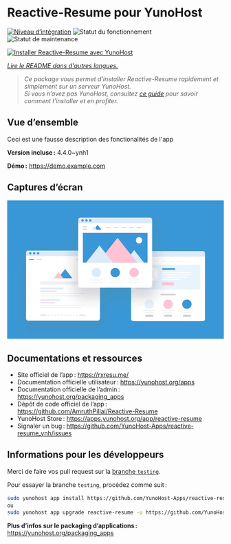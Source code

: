 <!--
Nota bene : ce README est automatiquement généré par <https://github.com/YunoHost/apps/tree/master/tools/readme_generator>
Il NE doit PAS être modifié à la main.
-->

# Reactive-Resume pour YunoHost

[![Niveau d’intégration](https://apps.yunohost.org/badge/integration/reactive-resume)](https://ci-apps.yunohost.org/ci/apps/reactive-resume/)
![Statut du fonctionnement](https://apps.yunohost.org/badge/state/reactive-resume)
![Statut de maintenance](https://apps.yunohost.org/badge/maintained/reactive-resume)

[![Installer Reactive-Resume avec YunoHost](https://install-app.yunohost.org/install-with-yunohost.svg)](https://install-app.yunohost.org/?app=reactive-resume)

*[Lire le README dans d'autres langues.](./ALL_README.md)*

> *Ce package vous permet d’installer Reactive-Resume rapidement et simplement sur un serveur YunoHost.*  
> *Si vous n’avez pas YunoHost, consultez [ce guide](https://yunohost.org/install) pour savoir comment l’installer et en profiter.*

## Vue d’ensemble

Ceci est une fausse description des fonctionalités de l'app


**Version incluse :** 4.4.0~ynh1

**Démo :** <https://demo.example.com>

## Captures d’écran

![Capture d’écran de Reactive-Resume](./doc/screenshots/example.jpg)

## Documentations et ressources

- Site officiel de l’app : <https://rxresu.me/>
- Documentation officielle utilisateur : <https://yunohost.org/apps>
- Documentation officielle de l’admin : <https://yunohost.org/packaging_apps>
- Dépôt de code officiel de l’app : <https://github.com/AmruthPillai/Reactive-Resume>
- YunoHost Store : <https://apps.yunohost.org/app/reactive-resume>
- Signaler un bug : <https://github.com/YunoHost-Apps/reactive-resume_ynh/issues>

## Informations pour les développeurs

Merci de faire vos pull request sur la [branche `testing`](https://github.com/YunoHost-Apps/reactive-resume_ynh/tree/testing).

Pour essayer la branche `testing`, procédez comme suit :

```bash
sudo yunohost app install https://github.com/YunoHost-Apps/reactive-resume_ynh/tree/testing --debug
ou
sudo yunohost app upgrade reactive-resume -u https://github.com/YunoHost-Apps/reactive-resume_ynh/tree/testing --debug
```

**Plus d’infos sur le packaging d’applications :** <https://yunohost.org/packaging_apps>
